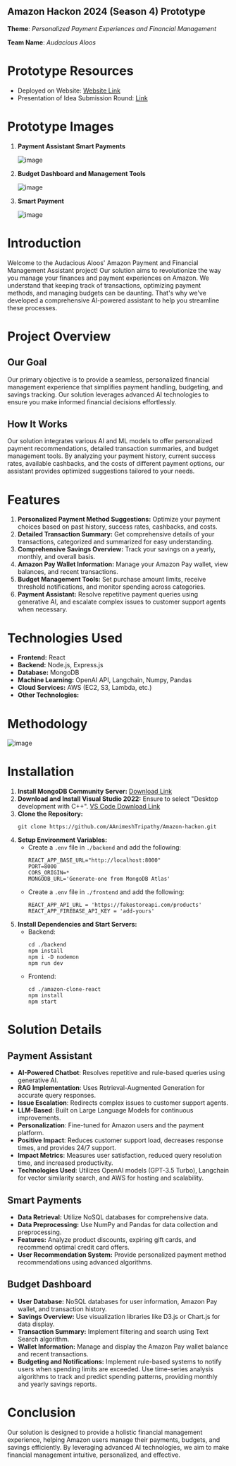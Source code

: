 ## Amazon Hackon 2024 (Season 4) Prototype

**Theme**: *Personalized Payment Experiences and Financial Management*

**Team Name**: *Audacious Aloos*

# Prototype Resources
- Deployed on Website: [Website Link]()
- Presentation of Idea Submission Round: [Link](https://drive.google.com/file/d/1mzPJ2t67L8unvYl5UUxb3jMq0L6UuF4u/view?usp=sharing)

# Prototype Images
1. **Payment Assistant Smart Payments**

    ![image](https://github.com/AAnimeshTripathy/Amazon-hackon/blob/main/images/chatbot.jpg)
    
2. **Budget Dashboard and Management Tools**

    ![image](https://github.com/AAnimeshTripathy/Amazon-hackon/blob/main/images/dashboard.jpg)
    
3. **Smart Payment**

    ![image](https://github.com/AAnimeshTripathy/Amazon-hackon/blob/main/images/paymentrecommendationpage.jpg)

# Introduction
Welcome to the Audacious Aloos' Amazon Payment and Financial Management Assistant project! Our solution aims to revolutionize the way you manage your finances and payment experiences on Amazon. We understand that keeping track of transactions, optimizing payment methods, and managing budgets can be daunting. That's why we've developed a comprehensive AI-powered assistant to help you streamline these processes.

# Project Overview
## Our Goal
Our primary objective is to provide a seamless, personalized financial management experience that simplifies payment handling, budgeting, and savings tracking. Our solution leverages advanced AI technologies to ensure you make informed financial decisions effortlessly.

## How It Works
Our solution integrates various AI and ML models to offer personalized payment recommendations, detailed transaction summaries, and budget management tools. By analyzing your payment history, current success rates, available cashbacks, and the costs of different payment options, our assistant provides optimized suggestions tailored to your needs.

# Features
1. **Personalized Payment Method Suggestions:** Optimize your payment choices based on past history, success rates, cashbacks, and costs.
2. **Detailed Transaction Summary:** Get comprehensive details of your transactions, categorized and summarized for easy understanding.
3. **Comprehensive Savings Overview:** Track your savings on a yearly, monthly, and overall basis.
4. **Amazon Pay Wallet Information:** Manage your Amazon Pay wallet, view balances, and recent transactions.
5. **Budget Management Tools:** Set purchase amount limits, receive threshold notifications, and monitor spending across categories.
6. **Payment Assistant:** Resolve repetitive payment queries using generative AI, and escalate complex issues to customer support agents when necessary.

# Technologies Used
- **Frontend:** React
- **Backend:** Node.js, Express.js
- **Database:** MongoDB
- **Machine Learning:** OpenAI API, Langchain, Numpy, Pandas
- **Cloud Services:** AWS (EC2, S3, Lambda, etc.)
- **Other Technologies:** 

# Methodology
![image](https://github.com/AAnimeshTripathy/Amazon-hackon/blob/main/images/Flowchart.jpg)

# Installation
1. **Install MongoDB Community Server:** [Download Link](https://www.mongodb.com/try/download/community)
2. **Download and Install Visual Studio 2022:** Ensure to select "Desktop development with C++". [VS Code Download Link](https://visualstudio.microsoft.com/)
3. **Clone the Repository:**
    ```
    git clone https://github.com/AAnimeshTripathy/Amazon-hackon.git
    ```
4. **Setup Environment Variables:**
    - Create a `.env` file in `./backend` and add the following:
      ```
      REACT_APP_BASE_URL="http://localhost:8000"
      PORT=8000
      CORS_ORIGIN=*
      MONGODB_URL='Generate-one from MongoDB Atlas'
      ```
    - Create a `.env` file in `./frontend` and add the following:
      ```
      REACT_APP_API_URL = 'https://fakestoreapi.com/products'
      REACT_APP_FIREBASE_API_KEY = 'add-yours'
      ```
5. **Install Dependencies and Start Servers:**
    - Backend:
      ```
      cd ./backend
      npm install
      npm i -D nodemon
      npm run dev
      ```
    - Frontend:
      ```
      cd ./amazon-clone-react
      npm install
      npm start
      ```

# Solution Details
## Payment Assistant
- **AI-Powered Chatbot**: Resolves repetitive and rule-based queries using generative AI.
- **RAG Implementation**: Uses Retrieval-Augmented Generation for accurate query responses.
- **Issue Escalation**: Redirects complex issues to customer support agents.
- **LLM-Based**: Built on Large Language Models for continuous improvements.
- **Personalization**: Fine-tuned for Amazon users and the payment platform.
- **Positive Impact**: Reduces customer support load, decreases response times, and provides 24/7 support.
- **Impact Metrics**: Measures user satisfaction, reduced query resolution time, and increased productivity.
- **Technologies Used**: Utilizes OpenAI models (GPT-3.5 Turbo), Langchain for vector similarity search, and AWS for hosting and scalability.
## Smart Payments
- **Data Retrieval:** Utilize NoSQL databases for comprehensive data.
- **Data Preprocessing:** Use NumPy and Pandas for data collection and preprocessing.
- **Features:** Analyze product discounts, expiring gift cards, and recommend optimal credit card offers.
- **User Recommendation System:** Provide personalized payment method recommendations using advanced algorithms.

## Budget Dashboard
- **User Database:** NoSQL databases for user information, Amazon Pay wallet, and transaction history.
- **Savings Overview:** Use visualization libraries like D3.js or Chart.js for data display.
- **Transaction Summary:** Implement filtering and search using Text Search algorithm.
- **Wallet Information:** Manage and display the Amazon Pay wallet balance and recent transactions.
- **Budgeting and Notifications:** Implement rule-based systems to notify users when spending limits are exceeded. Use time-series analysis algorithms to track and predict spending patterns, providing monthly and yearly savings reports.

# Conclusion
Our solution is designed to provide a holistic financial management experience, helping Amazon users manage their payments, budgets, and savings efficiently. By leveraging advanced AI technologies, we aim to make financial management intuitive, personalized, and effective.
